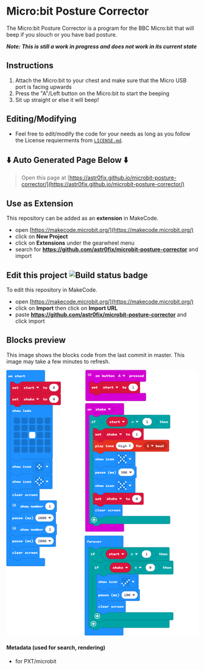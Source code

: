 # Micro:bit Posture Corrector

The Micro:bit Posture Corrector is a program for the BBC Micro:bit that will beep if you slouch or you have bad posture.

***Note: This is still a work in progress and does not work in its current state***

## Instructions
1. Attach the Micro:bit to your chest and make sure that the Micro USB port is facing upwards
2. Press the "A"/Left button on the Micro:bit to start the beeping
3. Sit up straight or else it will beep!

## Editing/Modifying
* Feel free to edit/modify the code for your needs as long as you follow the License requierments from [`LICENSE.md`](LICENSE.md/).


## :arrow_down: Auto Generated Page Below :arrow_down:

> Open this page at [https://astr0fix.github.io/microbit-posture-corrector/](https://astr0fix.github.io/microbit-posture-corrector/)

## Use as Extension

This repository can be added as an **extension** in MakeCode.

* open [https://makecode.microbit.org/](https://makecode.microbit.org/)
* click on **New Project**
* click on **Extensions** under the gearwheel menu
* search for **https://github.com/astr0fix/microbit-posture-corrector** and import

## Edit this project ![Build status badge](https://github.com/astr0fix/microbit-posture-corrector/workflows/MakeCode/badge.svg)

To edit this repository in MakeCode.

* open [https://makecode.microbit.org/](https://makecode.microbit.org/)
* click on **Import** then click on **Import URL**
* paste **https://github.com/astr0fix/microbit-posture-corrector** and click import

## Blocks preview

This image shows the blocks code from the last commit in master.
This image may take a few minutes to refresh.

![A rendered view of the blocks](https://github.com/astr0fix/microbit-posture-corrector/raw/master/.github/makecode/blocks.png)

#### Metadata (used for search, rendering)

* for PXT/microbit
<script src="https://makecode.com/gh-pages-embed.js"></script><script>makeCodeRender("{{ site.makecode.home_url }}", "{{ site.github.owner_name }}/{{ site.github.repository_name }}");</script>

